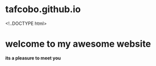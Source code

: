 # tafcobo.github.io
<!..DOCTYPE html>
   <html>
         <head>
           <title>script in j.s</title>
  </head>
         <body>
           <h1>welcome to my awesome website</h1>
           <p1><b>its a pleasure to  meet you</p1>
             </body>
           </html>
